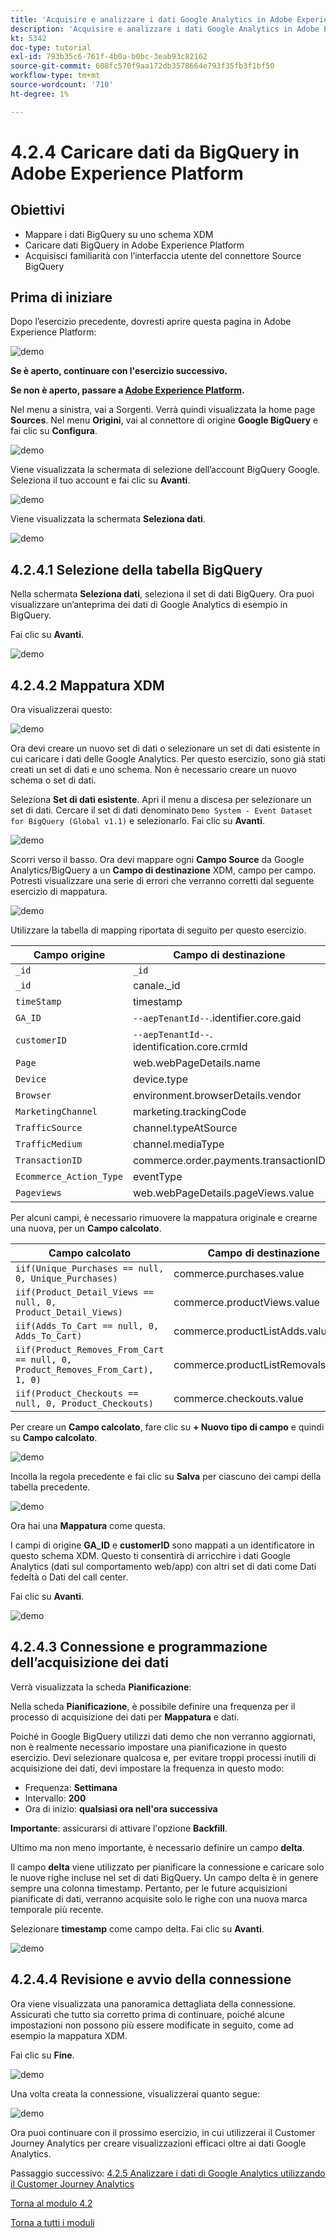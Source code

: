 ```yaml
---
title: 'Acquisire e analizzare i dati Google Analytics in Adobe Experience Platform con il connettore Source BigQuery: caricare i dati da BigQuery in Adobe Experience Platform'
description: 'Acquisire e analizzare i dati Google Analytics in Adobe Experience Platform con il connettore Source BigQuery: caricare i dati da BigQuery in Adobe Experience Platform'
kt: 5342
doc-type: tutorial
exl-id: 793b35c6-761f-4b0a-b0bc-3eab93c82162
source-git-commit: 608fc570f9aa172db3578664e793f35fb3f1bf50
workflow-type: tm+mt
source-wordcount: '710'
ht-degree: 1%

---
```


# 4.2.4 Caricare dati da BigQuery in Adobe Experience Platform

## Obiettivi

- Mappare i dati BigQuery su uno schema XDM
- Caricare dati BigQuery in Adobe Experience Platform
- Acquisisci familiarità con l’interfaccia utente del connettore Source BigQuery

## Prima di iniziare

Dopo l’esercizio precedente, dovresti aprire questa pagina in Adobe Experience Platform:

![demo](./images/datasets.png)

**Se è aperto, continuare con l&#39;esercizio successivo.**

**Se non è aperto, passare a [Adobe Experience Platform](https://experience.adobe.com/platform/home).**

Nel menu a sinistra, vai a Sorgenti. Verrà quindi visualizzata la home page **Sources**. Nel menu **Origini**, vai al connettore di origine **Google BigQuery** e fai clic su **Configura**.

![demo](./images/sourceshome.png)

Viene visualizzata la schermata di selezione dell’account BigQuery Google. Seleziona il tuo account e fai clic su **Avanti**.

![demo](./images/0c.png)

Viene visualizzata la schermata **Seleziona dati**.

![demo](./images/datasets.png)

## 4.2.4.1 Selezione della tabella BigQuery

Nella schermata **Seleziona dati**, seleziona il set di dati BigQuery. Ora puoi visualizzare un’anteprima dei dati di Google Analytics di esempio in BigQuery.

Fai clic su **Avanti**.

![demo](./images/datasets1.png)

## 4.2.4.2 Mappatura XDM

Ora visualizzerai questo:

![demo](./images/xdm4a.png)

Ora devi creare un nuovo set di dati o selezionare un set di dati esistente in cui caricare i dati delle Google Analytics. Per questo esercizio, sono già stati creati un set di dati e uno schema. Non è necessario creare un nuovo schema o set di dati.

Seleziona **Set di dati esistente**. Apri il menu a discesa per selezionare un set di dati. Cercare il set di dati denominato `Demo System - Event Dataset for BigQuery (Global v1.1)` e selezionarlo. Fai clic su **Avanti**.

![demo](./images/xdm6.png)

Scorri verso il basso. Ora devi mappare ogni **Campo Source** da Google Analytics/BigQuery a un **Campo di destinazione** XDM, campo per campo. Potresti visualizzare una serie di errori che verranno corretti dal seguente esercizio di mappatura.

![demo](./images/xdm8.png)

Utilizzare la tabella di mapping riportata di seguito per questo esercizio.

| Campo origine | Campo di destinazione |
| ----------------- |-------------| 
| `_id` | `_id` |
| `_id` | canale._id |
| `timeStamp` | timestamp |
| `GA_ID` | ``--aepTenantId--``.identifier.core.gaid |
| `customerID` | ``--aepTenantId--``. identification.core.crmId |
| `Page` | web.webPageDetails.name |
| `Device` | device.type |
| `Browser` | environment.browserDetails.vendor |
| `MarketingChannel` | marketing.trackingCode |
| `TrafficSource` | channel.typeAtSource |
| `TrafficMedium` | channel.mediaType |
| `TransactionID` | commerce.order.payments.transactionID |
| `Ecommerce_Action_Type` | eventType |
| `Pageviews` | web.webPageDetails.pageViews.value |


Per alcuni campi, è necessario rimuovere la mappatura originale e crearne una nuova, per un **Campo calcolato**.

| Campo calcolato | Campo di destinazione |
| ----------------- |-------------| 
| `iif(Unique_Purchases == null, 0, Unique_Purchases)` | commerce.purchases.value |
| `iif(Product_Detail_Views == null, 0, Product_Detail_Views)` | commerce.productViews.value |
| `iif(Adds_To_Cart == null, 0, Adds_To_Cart)` | commerce.productListAdds.value |
| `iif(Product_Removes_From_Cart == null, 0, Product_Removes_From_Cart), 1, 0)` | commerce.productListRemovals.value |
| `iif(Product_Checkouts == null, 0, Product_Checkouts)` | commerce.checkouts.value |

Per creare un **Campo calcolato**, fare clic su **+ Nuovo tipo di campo** e quindi su **Campo calcolato**.

![demo](./images/xdm8a.png)

Incolla la regola precedente e fai clic su **Salva** per ciascuno dei campi della tabella precedente.

![demo](./images/xdm8b.png)

Ora hai una **Mappatura** come questa.

I campi di origine **GA_ID** e **customerID** sono mappati a un identificatore in questo schema XDM. Questo ti consentirà di arricchire i dati Google Analytics (dati sul comportamento web/app) con altri set di dati come Dati fedeltà o Dati del call center.

Fai clic su **Avanti**.

![demo](./images/xdm34.png)

## 4.2.4.3 Connessione e programmazione dell’acquisizione dei dati

Verrà visualizzata la scheda **Pianificazione**:

Nella scheda **Pianificazione**, è possibile definire una frequenza per il processo di acquisizione dei dati per **Mappatura** e dati.

Poiché in Google BigQuery utilizzi dati demo che non verranno aggiornati, non è realmente necessario impostare una pianificazione in questo esercizio. Devi selezionare qualcosa e, per evitare troppi processi inutili di acquisizione dei dati, devi impostare la frequenza in questo modo:

- Frequenza: **Settimana**
- Intervallo: **200**
- Ora di inizio: **qualsiasi ora nell&#39;ora successiva**

**Importante**: assicurarsi di attivare l&#39;opzione **Backfill**.

Ultimo ma non meno importante, è necessario definire un campo **delta**.

Il campo **delta** viene utilizzato per pianificare la connessione e caricare solo le nuove righe incluse nel set di dati BigQuery. Un campo delta è in genere sempre una colonna timestamp. Pertanto, per le future acquisizioni pianificate di dati, verranno acquisite solo le righe con una nuova marca temporale più recente.

Selezionare **timestamp** come campo delta.
Fai clic su **Avanti**.

![demo](./images/ex437.png)

## 4.2.4.4 Revisione e avvio della connessione

Ora viene visualizzata una panoramica dettagliata della connessione. Assicurati che tutto sia corretto prima di continuare, poiché alcune impostazioni non possono più essere modificate in seguito, come ad esempio la mappatura XDM.

Fai clic su **Fine**.

![demo](./images/xdm46.png)

Una volta creata la connessione, visualizzerai quanto segue:

![demo](./images/xdm48.png)

Ora puoi continuare con il prossimo esercizio, in cui utilizzerai il Customer Journey Analytics per creare visualizzazioni efficaci oltre ai dati Google Analytics.

Passaggio successivo: [4.2.5 Analizzare i dati di Google Analytics utilizzando il Customer Journey Analytics](./ex5.md)

[Torna al modulo 4.2](./customer-journey-analytics-bigquery-gcp.md)

[Torna a tutti i moduli](./../../../overview.md)
